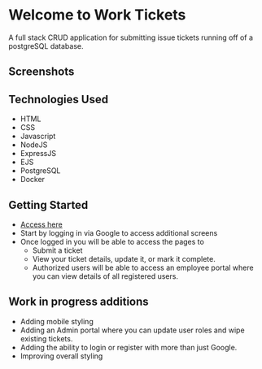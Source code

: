 # **Welcome to Work Tickets**
A full stack CRUD application for submitting issue tickets running off of a postgreSQL database.
## Screenshots

## Technologies Used
   - HTML 
   - CSS
   - Javascript
   - NodeJS
   - ExpressJS
   - EJS
   - PostgreSQL
   - Docker
## Getting Started
- [Access here](https://work-tickets.herokuapp.com/)
- Start by logging in via Google to access additional screens
- Once logged in you will be able to access the pages to 
   - Submit a ticket 
   - View your ticket details, update it, or mark it complete. 
   - Authorized users will be able to access an employee portal where you can view details of all registered users.
## Work in progress additions
   - Adding mobile styling
   - Adding an Admin portal where you can update user roles and wipe existing tickets.
   - Adding the ability to login or register with more than just Google.
   - Improving overall styling
